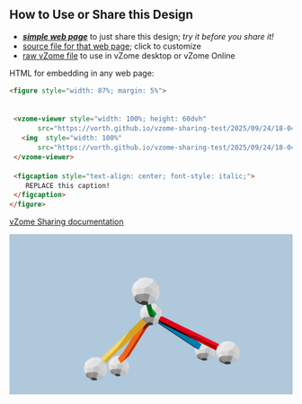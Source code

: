 
## How to Use or Share this Design

 - [***simple web page***](<https://vorth.github.io/vzome-sharing-test/2025/09/24/18-04-19-583Z-online-scenes-test/>) to just share this design; *try it before you share it!*
 - [source file for that web page](<https://github.com/vorth/vzome-sharing-test/edit/main/2025/09/24/18-04-19-583Z-online-scenes-test/index.md>); click to customize
 - [raw vZome file](<https://raw.githubusercontent.com/vorth/vzome-sharing-test/main/2025/09/24/18-04-19-583Z-online-scenes-test/online-scenes-test.vZome>) to use in vZome desktop or vZome Online
 
 HTML for embedding in any web page:
 ```html
<figure style="width: 87%; margin: 5%">
  
  
  <vzome-viewer style="width: 100%; height: 60dvh" 
        src="https://vorth.github.io/vzome-sharing-test/2025/09/24/18-04-19-583Z-online-scenes-test/online-scenes-test.vZome" >
    <img  style="width: 100%"
        src="https://vorth.github.io/vzome-sharing-test/2025/09/24/18-04-19-583Z-online-scenes-test/online-scenes-test.png" >
  </vzome-viewer>

  <figcaption style="text-align: center; font-style: italic;">
     REPLACE this caption!
  </figcaption>
</figure>

 ```

[vZome Sharing documentation](https://vzome.github.io/vzome/sharing.html#how-it-works)

![Image](<online-scenes-test.png>)

